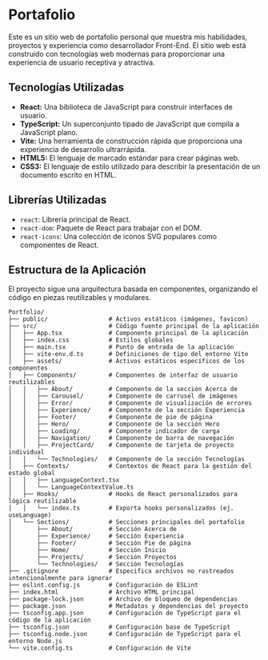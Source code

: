# Portafolio 

Este es un sitio web de portafolio personal que muestra mis habilidades, proyectos y experiencia como desarrollador Front-End. El sitio web está construido con tecnologías web modernas para proporcionar una experiencia de usuario receptiva y atractiva.

## Tecnologías Utilizadas

-   **React:** Una biblioteca de JavaScript para construir interfaces de usuario.
-   **TypeScript:** Un superconjunto tipado de JavaScript que compila a JavaScript plano.
-   **Vite:** Una herramienta de construcción rápida que proporciona una experiencia de desarrollo ultrarrápida.
-   **HTML5:** El lenguaje de marcado estándar para crear páginas web.
-   **CSS3:** El lenguaje de estilo utilizado para describir la presentación de un documento escrito en HTML.

## Librerías Utilizadas

-   `react`: Librería principal de React.
-   `react-dom`: Paquete de React para trabajar con el DOM.
-   `react-icons`: Una colección de iconos SVG populares como componentes de React.

## Estructura de la Aplicación

El proyecto sigue una arquitectura basada en componentes, organizando el código en piezas reutilizables y modulares.

```
Portfolio/
├── public/                 # Activos estáticos (imágenes, favicon)
├── src/                    # Código fuente principal de la aplicación
│   ├── App.tsx             # Componente principal de la aplicación
│   ├── index.css           # Estilos globales
│   ├── main.tsx            # Punto de entrada de la aplicación
│   ├── vite-env.d.ts       # Definiciones de tipo del entorno Vite
│   ├── assets/             # Activos estáticos específicos de los componentes
│   ├── Components/         # Componentes de interfaz de usuario reutilizables
│   │   ├── About/          # Componente de la sección Acerca de
│   │   ├── Carousel/       # Componente de carrusel de imágenes
│   │   ├── Error/          # Componente de visualización de errores
│   │   ├── Experience/     # Componente de la sección Experiencia
│   │   ├── Footer/         # Componente de pie de página
│   │   ├── Hero/           # Componente de la sección Hero
│   │   ├── Loading/        # Componente indicador de carga
│   │   ├── Navigation/     # Componente de barra de navegación
│   │   ├── ProjectCard/    # Componente de tarjeta de proyecto individual
│   │   └── Technologies/   # Componente de la sección Tecnologías
│   ├── Contexts/           # Contextos de React para la gestión del estado global
│   │   ├── LanguageContext.tsx
│   │   └── LanguageContextValue.ts
│   ├── Hooks/              # Hooks de React personalizados para lógica reutilizable
│   │   └── index.ts        # Exporta hooks personalizados (ej. useLanguage)
│   └── Sections/           # Secciones principales del portafolio
│       ├── About/          # Sección Acerca de
│       ├── Experience/     # Sección Experiencia
│       ├── Footer/         # Sección Pie de página
│       ├── Home/           # Sección Inicio
│       ├── Projects/       # Sección Proyectos
│       └── Technologies/   # Sección Tecnologías
├── .gitignore              # Especifica archivos no rastreados intencionalmente para ignorar
├── eslint.config.js        # Configuración de ESLint
├── index.html              # Archivo HTML principal
├── package-lock.json       # Archivo de bloqueo de dependencias
├── package.json            # Metadatos y dependencias del proyecto
├── tsconfig.app.json       # Configuración de TypeScript para el código de la aplicación
├── tsconfig.json           # Configuración base de TypeScript
├── tsconfig.node.json      # Configuración de TypeScript para el entorno Node.js
└── vite.config.ts          # Configuración de Vite
```